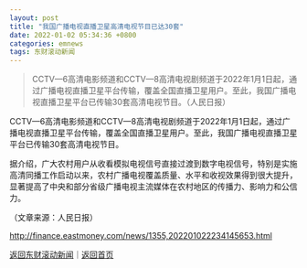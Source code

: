 ```yaml
---
layout: post
title: "我国广播电视直播卫星高清电视节目已达30套"
date: 2022-01-02 05:34:36 +0800
categories: emnews
tags: 东财滚动新闻
---
```

> CCTV—6高清电影频道和CCTV—8高清电视剧频道于2022年1月1日起，通过广播电视直播卫星平台传输，覆盖全国直播卫星用户。至此，我国广播电视直播卫星平台已传输30套高清电视节目。（人民日报）

<p>CCTV—6高清电影频道和CCTV—8高清电视剧频道于2022年1月1日起，通过广播电视直播卫星平台传输，覆盖全国直播卫星用户。至此，我国广播电视直播卫星平台已传输30套高清电视节目。</p>
 <p>据介绍，广大农村用户从收看模拟电视信号直接过渡到数字电视信号，特别是实施高清同播工作启动以来，农村广播电视覆盖质量、水平和收视效果得到很大提升，显著提高了中央和部分省级广播电视主流媒体在农村地区的传播力、影响力和公信力。</p><p class="em_media">（文章来源：人民日报）</p>

<http://finance.eastmoney.com/news/1355,202201022234145653.html>

[返回东财滚动新闻](//finews.withounder.com/emnews/)｜[返回首页](//finews.withounder.com/)